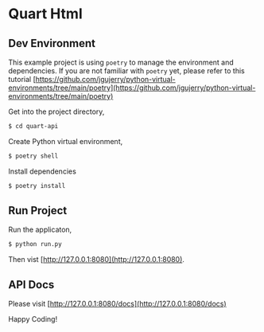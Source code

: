 # Quart Html


## Dev Environment

This example project is using `poetry` to manage the environment and dependencies.
If you are not familiar with `poetry` yet, please refer to this tutorial
[https://github.com/jgujerry/python-virtual-environments/tree/main/poetry](https://github.com/jgujerry/python-virtual-environments/tree/main/poetry)

Get into the project directory,
```bash
$ cd quart-api
```

Create Python virtual environment,
```bash
$ poetry shell
```

Install dependencies
```bash
$ poetry install
```

## Run Project

Run the applicaton,

```bash
$ python run.py
```

Then vist [http://127.0.0.1:8080](http://127.0.0.1:8080).

## API Docs

Please visit [http://127.0.0.1:8080/docs](http://127.0.0.1:8080/docs)

Happy Coding!
